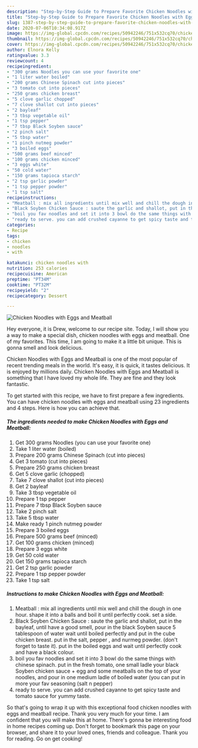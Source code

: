 ```yaml
---
description: "Step-by-Step Guide to Prepare Favorite Chicken Noodles with Eggs and Meatball"
title: "Step-by-Step Guide to Prepare Favorite Chicken Noodles with Eggs and Meatball"
slug: 1387-step-by-step-guide-to-prepare-favorite-chicken-noodles-with-eggs-and-meatball
date: 2020-07-06T10:34:08.917Z
image: https://img-global.cpcdn.com/recipes/50942246/751x532cq70/chicken-noodles-with-eggs-and-meatball-recipe-main-photo.jpg
thumbnail: https://img-global.cpcdn.com/recipes/50942246/751x532cq70/chicken-noodles-with-eggs-and-meatball-recipe-main-photo.jpg
cover: https://img-global.cpcdn.com/recipes/50942246/751x532cq70/chicken-noodles-with-eggs-and-meatball-recipe-main-photo.jpg
author: Elnora Kelly
ratingvalue: 3.3
reviewcount: 4
recipeingredient:
- "300 grams Noodles you can use your favorite one"
- "1 liter water boiled"
- "200 grams Chinese Spinach cut into pieces"
- "3 tomato cut into pieces"
- "250 grams chicken breast"
- "5 clove garlic chopped"
- "7 clove shallot cut into pieces"
- "2 bayleaf"
- "3 tbsp vegetable oil"
- "1 tsp pepper"
- "7 tbsp Black Soyben sauce"
- "2 pinch salt"
- "5 tbsp water"
- "1 pinch nutmeg powder"
- "3 boiled eggs"
- "500 grams beef minced"
- "100 grams chicken minced"
- "3 eggs white"
- "50 cold water"
- "150 grams tapioca starch"
- "2 tsp garlic powder"
- "1 tsp pepper powder"
- "1 tsp salt"
recipeinstructions:
- "Meatball : mix all ingredients until mix well and chill the dough in one hour. shape it into a balls and boil it until perfectly cook. set a side."
- "Black Soyben Chicken Sauce : saute the garlic and shallot, put in the bayleaf, until have a good smell, pour in the black Soyben sauce 5 tablespoon of water wait until boiled perfectly and put in the cube chicken breast. put in the salt, pepper , and nurmeg powder. (don&#39;t forget to taste it). put in the boiled eggs and wait until perfectly cook and have a black colour."
- "boil you fav noodles and set it into 3 bowl do the same things with chinese spinach. put in the fresh tomato, one small ladle your black Soyben chicken sauce + egg and some meatballs on the top of your noodles,  and pour in one medium ladle of boiled water (you can put in more your fav seasoning (salt n pepper)"
- "ready to serve. you can add crushed cayanne to get spicy taste and tomato sauce for yummy taste."
categories:
- Recipe
tags:
- chicken
- noodles
- with

katakunci: chicken noodles with 
nutrition: 253 calories
recipecuisine: American
preptime: "PT34M"
cooktime: "PT32M"
recipeyield: "2"
recipecategory: Dessert

---
```



![Chicken Noodles with Eggs and Meatball](https://img-global.cpcdn.com/recipes/50942246/751x532cq70/chicken-noodles-with-eggs-and-meatball-recipe-main-photo.jpg)

Hey everyone, it is Drew, welcome to our recipe site. Today, I will show you a way to make a special dish, chicken noodles with eggs and meatball. One of my favorites. This time, I am going to make it a little bit unique. This is gonna smell and look delicious.



Chicken Noodles with Eggs and Meatball is one of the most popular of recent trending meals in the world. It's easy, it is quick, it tastes delicious. It is enjoyed by millions daily. Chicken Noodles with Eggs and Meatball is something that I have loved my whole life. They are fine and they look fantastic.


To get started with this recipe, we have to first prepare a few ingredients. You can have chicken noodles with eggs and meatball using 23 ingredients and 4 steps. Here is how you can achieve that.

<!--inarticleads1-->

##### The ingredients needed to make Chicken Noodles with Eggs and Meatball:

1. Get 300 grams Noodles (you can use your favorite one)
1. Take 1 liter water (boiled)
1. Prepare 200 grams Chinese Spinach (cut into pieces)
1. Get 3 tomato (cut into pieces)
1. Prepare 250 grams chicken breast
1. Get 5 clove garlic (chopped)
1. Take 7 clove shallot (cut into pieces)
1. Get 2 bayleaf
1. Take 3 tbsp vegetable oil
1. Prepare 1 tsp pepper
1. Prepare 7 tbsp Black Soyben sauce
1. Take 2 pinch salt
1. Take 5 tbsp water
1. Make ready 1 pinch nutmeg powder
1. Prepare 3 boiled eggs
1. Prepare 500 grams beef (minced)
1. Get 100 grams chicken (minced)
1. Prepare 3 eggs white
1. Get 50 cold water
1. Get 150 grams tapioca starch
1. Get 2 tsp garlic powder
1. Prepare 1 tsp pepper powder
1. Take 1 tsp salt




<!--inarticleads2-->

##### Instructions to make Chicken Noodles with Eggs and Meatball:

1. Meatball : mix all ingredients until mix well and chill the dough in one hour. shape it into a balls and boil it until perfectly cook. set a side.
1. Black Soyben Chicken Sauce : saute the garlic and shallot, put in the bayleaf, until have a good smell, pour in the black Soyben sauce 5 tablespoon of water wait until boiled perfectly and put in the cube chicken breast. put in the salt, pepper , and nurmeg powder. (don&#39;t forget to taste it). put in the boiled eggs and wait until perfectly cook and have a black colour.
1. boil you fav noodles and set it into 3 bowl do the same things with chinese spinach. put in the fresh tomato, one small ladle your black Soyben chicken sauce + egg and some meatballs on the top of your noodles,  and pour in one medium ladle of boiled water (you can put in more your fav seasoning (salt n pepper)
1. ready to serve. you can add crushed cayanne to get spicy taste and tomato sauce for yummy taste.




So that's going to wrap it up with this exceptional food chicken noodles with eggs and meatball recipe. Thank you very much for your time. I am confident that you will make this at home. There's gonna be interesting food in home recipes coming up. Don't forget to bookmark this page on your browser, and share it to your loved ones, friends and colleague. Thank you for reading. Go on get cooking!
